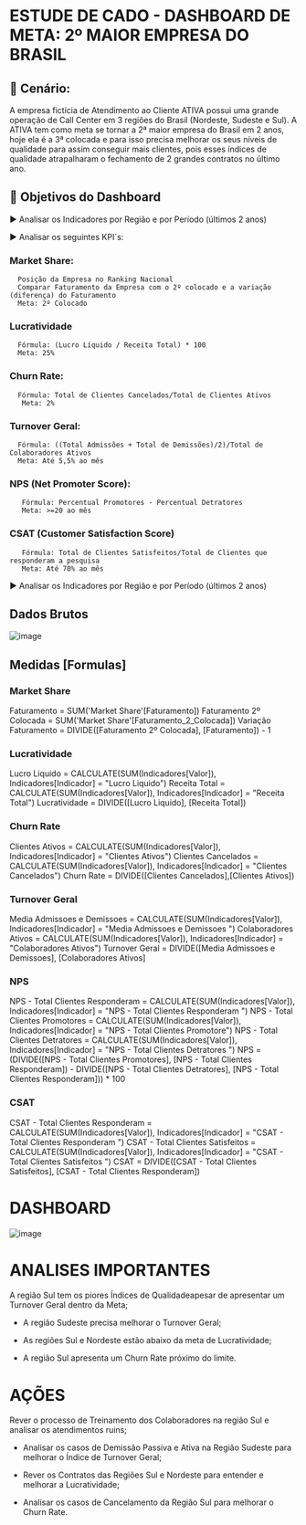 #  ESTUDE DE CADO - DASHBOARD DE META: 2º MAIOR EMPRESA DO BRASIL


## 📝 Cenário: 
A empresa fictícia de Atendimento ao Cliente ATIVA possui uma grande operação de Call Center em 3 regiões do Brasil
(Nordeste, Sudeste e Sul).
A ATIVA tem como meta se tornar a 2ª maior empresa do Brasil em 2 anos, hoje ela é a 3ª colocada e para isso precisa melhorar os
seus níveis de qualidade para assim conseguir mais clientes, pois esses índices de qualidade atrapalharam o fechamento de 2 grandes
contratos no último ano.

## 🎯 Objetivos do Dashboard

► Analisar os Indicadores por Região e por Período (últimos 2 anos)

► Analisar os seguintes KPI´s:
    
  ### Market Share:
      Posição da Empresa no Ranking Nacional
      Comparar Faturamento da Empresa com o 2º colocado e a variação (diferença) do Faturamento
      Meta: 2º Colocado
      
  ### Lucratividade
      Fórmula: (Lucro Líquido / Receita Total) * 100
      Meta: 25%
      
  ### Churn Rate:
      Fórmula: Total de Clientes Cancelados/Total de Clientes Ativos
       Meta: 2%
       
  ### Turnover Geral:
      Fórmula: ((Total Admissões + Total de Demissões)/2)/Total de Colaboradores Ativos
      Meta: Até 5,5% ao mês
  ### NPS (Net Promoter Score):
       Fórmula: Percentual Promotores - Percentual Detratores
       Meta: >=20 ao mês
  ### CSAT (Customer Satisfaction Score)
       Fórmula: Total de Clientes Satisfeitos/Total de Clientes que responderam a pesquisa
       Meta: Até 70% ao mês
 ► Analisar os Indicadores por Região e por Período (últimos 2 anos)
 
 ## Dados Brutos
 
 ![image](https://user-images.githubusercontent.com/112008347/192047004-c52913f3-9759-433e-9a48-f61ff74d4d3e.png)
 
 ## Medidas [Formulas]
 
### Market Share
Faturamento = SUM('Market Share'[Faturamento])
Faturamento 2º Colocada = SUM('Market Share'[Faturamento_2_Colocada])
Variação Faturamento = DIVIDE([Faturamento 2º Colocada], [Faturamento]) - 1
 
 ### Lucratividade
 Lucro Liquido = CALCULATE(SUM(Indicadores[Valor]), Indicadores[Indicador] = "Lucro Liquido")
 Receita Total = CALCULATE(SUM(Indicadores[Valor]), Indicadores[Indicador] = "Receita Total")
 Lucratividade = DIVIDE([Lucro Liquido], [Receita Total])
 
 ### Churn Rate
 
Clientes Ativos = CALCULATE(SUM(Indicadores[Valor]), Indicadores[Indicador] = "Clientes Ativos")
Clientes Cancelados = CALCULATE(SUM(Indicadores[Valor]), Indicadores[Indicador] = "Clientes Cancelados")
Churn Rate = DIVIDE([Clientes Cancelados],[Clientes Ativos])

### Turnover Geral

Media Admissoes e Demissoes = CALCULATE(SUM(Indicadores[Valor]), Indicadores[Indicador] = "Media Admissoes e Demissoes ")
Colaboradores Ativos = CALCULATE(SUM(Indicadores[Valor]), Indicadores[Indicador] = "Colaboradores Ativos")
Turnover Geral = DIVIDE([Media Admissoes e Demissoes], [Colaboradores Ativos]

### NPS

NPS - Total Clientes Responderam = CALCULATE(SUM(Indicadores[Valor]), Indicadores[Indicador] = "NPS - Total Clientes Responderam ")
NPS - Total Clientes Promotores = CALCULATE(SUM(Indicadores[Valor]), Indicadores[Indicador] = "NPS - Total Clientes Promotore")
NPS - Total Clientes Detratores = CALCULATE(SUM(Indicadores[Valor]), Indicadores[Indicador] = "NPS - Total Clientes Detratores ")
NPS = (DIVIDE([NPS - Total Clientes Promotores], [NPS - Total Clientes Responderam]) - DIVIDE([NPS -
Total Clientes Detratores], [NPS - Total Clientes Responderam])) * 100

### CSAT

CSAT - Total Clientes Responderam = CALCULATE(SUM(Indicadores[Valor]), Indicadores[Indicador] = "CSAT - Total Clientes Responderam ")
CSAT - Total Clientes Satisfeitos = CALCULATE(SUM(Indicadores[Valor]), Indicadores[Indicador] = "CSAT - Total Clientes Satisfeitos ")
CSAT = DIVIDE([CSAT - Total Clientes Satisfeitos], [CSAT - Total Clientes Responderam])

# DASHBOARD

![image](https://user-images.githubusercontent.com/112008347/192049366-7b31b86a-115b-4810-ab9a-f0c74ca416d0.png)

# ANALISES IMPORTANTES 

A região Sul tem os piores Índices de Qualidadeapesar de apresentar um Turnover Geral dentro da Meta;

- A região Sudeste precisa melhorar o Turnover Geral;

- As regiões Sul e Nordeste estão abaixo da meta de Lucratividade;

- A região Sul apresenta um Churn Rate próximo do limite.

# AÇÕES

Rever o processo de Treinamento dos Colaboradores na região Sul e analisar os atendimentos ruins;

- Analisar os casos de Demissão Passiva e Ativa na Região Sudeste para melhorar o Índice de Turnover Geral;

- Rever os Contratos das Regiões Sul e Nordeste para entender e melhorar a Lucratividade;

- Analisar os casos de Cancelamento da Região Sul para melhorar o Churn Rate.

